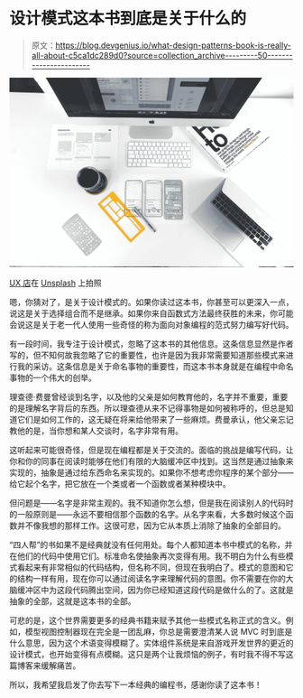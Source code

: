 # 设计模式这本书到底是关于什么的

> 原文：<https://blog.devgenius.io/what-design-patterns-book-is-really-all-about-c5ca1dc289d0?source=collection_archive---------50----------------------->

![](img/4845df9ac189c0502e847b95365bf180.png)

[UX 店](https://unsplash.com/@uxstore?utm_source=medium&utm_medium=referral)在 [Unsplash](https://unsplash.com?utm_source=medium&utm_medium=referral) 上拍照

嗯，你猜对了，是关于设计模式的。如果你读过这本书，你甚至可以更深入一点，说这是关于选择组合而不是继承。如果你来自函数式方法最终获胜的未来，你可能会说这是关于老一代人使用一些奇怪的称为面向对象编程的范式努力编写好代码。

有一段时间，我专注于设计模式，忽略了这本书的其他信息。这条信息显然是作者写的，但不知何故我忽略了它的重要性，也许是因为我非常需要知道那些模式来进行我的采访。这条信息是关于命名事物的重要性，而这本书本身就是在编程中命名事物的一个伟大的创举。

理查德·费曼曾经谈到名字，以及他的父亲是如何教育他的，名字并不重要，重要的是理解名字背后的东西。所以理查德从来不记得事物是如何被称呼的，但总是知道它们是如何工作的，这无疑在将来给他带来了一些麻烦。费曼承认，他父亲忘记教他的是，当你想和某人交谈时，名字非常有用。

这听起来可能很奇怪，但是现在编程都是关于交流的。面临的挑战是编写代码，让你和你的同事在阅读时能够在他们有限的大脑缓冲区中找到。这当然是通过抽象来实现的，抽象是通过给东西命名来实现的。如果你不想考虑你程序的某个部分——给它起个名字，把它放在一个类或者一个函数或者某种模块中。

但问题是——名字是非常主观的。我不知道你怎么想，但是我在阅读别人的代码时的一般原则是——永远不要相信那个函数的名字。从名字来看，大多数时候这个函数并不像我想的那样工作。这很可悲，因为它从本质上消除了抽象的全部目的。

“四人帮”的书如果不是经典就没有任何用处。每个人都知道本书中模式的名称，并在他们的代码中使用它们。标准命名使抽象再次变得有用。我不明白为什么有些模式看起来有非常相似的代码结构，但名称不同，但现在我明白了。模式的意图和它的结构一样有用，现在你可以通过阅读名字来理解代码的意图。你不需要在你的大脑缓冲区中为这段代码腾出空间，因为你已经知道这段代码是做什么的了。这就是抽象的全部，这就是这本书的全部。

可悲的是，这个世界需要更多的经典书籍来赋予其他一些模式名称正式的含义。例如，模型视图控制器现在完全是一团乱麻，你总是需要澄清某人说 MVC 时到底是什么意思，因为这个术语变得模糊了。实体组件系统是来自游戏开发世界的更近的设计模式，也开始变得有点模糊。这只是两个让我烦恼的例子，有时我不得不写这篇博客来缓解痛苦。

所以，我希望我启发了你去写下一本经典的编程书，感谢你读了这本书！